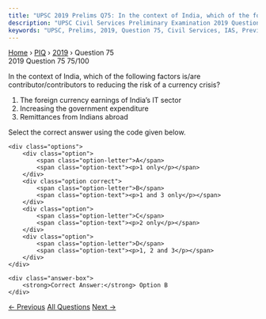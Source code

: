 ```yaml
---
title: "UPSC 2019 Prelims Q75: In the context of India, which of the following factors is/a..."
description: "UPSC Civil Services Preliminary Examination 2019 Question 75 with options and answer"
keywords: "UPSC, Prelims, 2019, Question 75, Civil Services, IAS, Previous Year Questions"
---
```


<nav class="breadcrumb">
    <a href="../../">Home</a>
    <span>›</span>
    <a href="../">PIQ</a>
    <span>›</span>
    <a href="./">2019</a>
    <span>›</span>
    <span>Question 75</span>
</nav>

<div class="question-header">
    <div class="question-meta">
        <span class="year-badge">2019</span>
        <span class="question-number">Question 75</span>
        <span class="progress">75/100</span>
    </div>
    <div class="progress-bar">
        <div class="progress-fill" style="width: 75.0%"></div>
    </div>
</div>

<div class="question-content">
    <div class="question-text">
        <p>In the context of India, which of the following factors is/are<br />
contributor/contributors to reducing the risk of a currency crisis?</p>
<ol>
<li>The foreign currency earnings of India’s IT sector</li>
<li>Increasing the government expenditure</li>
<li>Remittances from Indians abroad</li>
</ol>
<p>Select the correct answer using the code given below.</p>
    </div>
    
    <div class="options">
        <div class="option">
            <span class="option-letter">A</span>
            <span class="option-text"><p>1 only</p></span>
        </div>
        <div class="option correct">
            <span class="option-letter">B</span>
            <span class="option-text"><p>1 and 3 only</p></span>
        </div>
        <div class="option">
            <span class="option-letter">C</span>
            <span class="option-text"><p>2 only</p></span>
        </div>
        <div class="option">
            <span class="option-letter">D</span>
            <span class="option-text"><p>1, 2 and 3</p></span>
        </div>
    </div>

    <div class="answer-box">
        <strong>Correct Answer:</strong> Option B
    </div>
</div>

<div class="question-nav">
    <a href="../q074-which-of-the-following-is-not-included-in-the-asse/" class="nav-btn prev">← Previous</a>
    <a href="../" class="nav-btn center">All Questions</a>
    <a href="../q076-which-one-of-the-following-suggested-that-the-gove/" class="nav-btn next">Next →</a>
</div>
